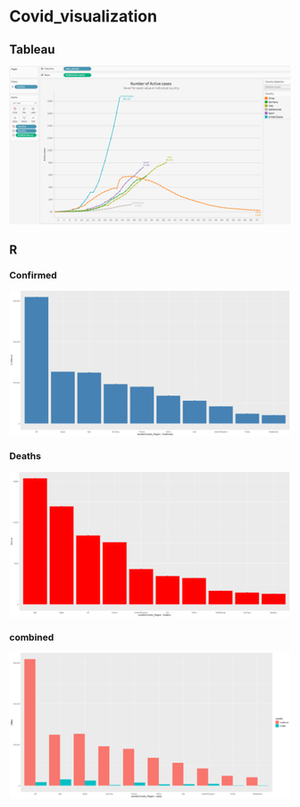 # Covid_visualization
## Tableau
![](Images/cov1.png)
## R
### Confirmed
![](Images/cov5.png)
### Deaths
![](Images/cov6.png)
### combined
![](Images/cov3.png)
